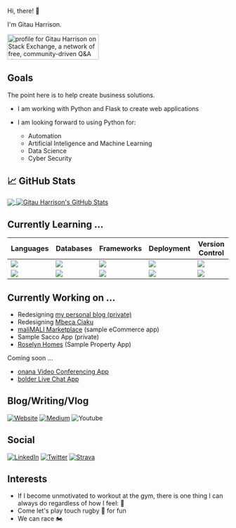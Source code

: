 Hi, there! :wave: 

I'm Gitau Harrison.

<a href="https://stackoverflow.com/users/6244201/gitau-harrison"><img src="https://stackexchange.com/users/flair/8307874.png?theme=dark" width="208" height="58" alt="profile for Gitau Harrison on Stack Exchange, a network of free, community-driven Q&amp;A sites" title="profile for Gitau Harrison on Stack Exchange, a network of free, community-driven Q&amp;A sites"></a>


## Goals

The point here is to help create business solutions. 

* I am working with Python and Flask to create web applications
* I am looking forward to using Python for:

    * Automation
    * Artificial Inteligence and Machine Learning
    * Data Science
    * Cyber Security


## &#x1f4c8; GitHub Stats

<a href="https://github.com/GitauHarrison/GitauHarrison">
  <img align="center" src="https://github-readme-stats.vercel.app/api/top-langs/?username=GitauHarrison&hide=html,css&title_color=ffffff&text_color=c9cacc&icon_color=2bbc8a&bg_color=404040" />
</a>
<a href="https://github.com/GitauHarrison/GitauHarrison">
  <img align="center" src="https://github-readme-stats.vercel.app/api?username=GitauHarrison&show_icons=true&line_height=27&count_private=true&title_color=ffffff&text_color=c9cacc&icon_color=2bbc8a&bg_color=404040" alt="Gitau Harrison's GitHub Stats" />
</a>

## Currently Learning ...

| Languages | Databases | Frameworks | Deployment | Version Control |
|-----------|-----------|------------|------------|------------|
| <img src="https://img.shields.io/badge/Python-007ACC?style=for-the-badge&logo=python&logoColor=white" /> | <img src="https://img.shields.io/badge/postgresql%20-%23339933.svg?&style=for-the-badge&logo=postgresql&logoColor=white" /> | <img src="https://img.shields.io/badge/flask-E3E3E3?style=for-the-badge&logo=flask&logoColor=gray" /> | <img src="https://img.shields.io/badge/linode-32732A?style=for-the-badge&logo=linode&logoColor=Green" /> | <img src="https://img.shields.io/badge/git-F44336?style=for-the-badge&logo=git&logoColor=white" />
| <img src="https://img.shields.io/badge/javascript-000000?style=for-the-badge&logo=javascript&logoColor=yellow" /> | <img src="https://img.shields.io/badge/sqlite-brown?style=for-the-badge&logo=sqlite&logoColor=orange" /> | <img src="https://img.shields.io/badge/React-20232A?style=for-the-badge&logo=react&logoColor=61DAFB" /> | <img src="https://img.shields.io/badge/Docker-1B8CFF?style=for-the-badge&logo=docker&logoColor=white" /> | <img src="https://img.shields.io/badge/GitHub-000000?style=for-the-badge&logo=github&logoColor=white" />


## Currently Working on ...

* Redesigning [my personal blog (private)](https://www.gitauharrison.com/)
* Redesigning [Mbeca Ciaku](https://github.com/GitauHarrison/mbeca-ciaku)
* [maliMALI Marketplace](https://github.com/GitauHarrison/maliMALI-eCommerce-app-using-flask) (sample eCommerce app)
* Sample Sacco App (private)
* [Roselyn Homes](https://github.com/GitauHarrison/roselyn-homes) (Sample Property App)

Coming soon ...

* [onana Video Conferencing App](https://github.com/GitauHarrison/video-conferencing-app-using-flask-and-twilio)
* [bolder Live Chat App](https://github.com/GitauHarrison/bolder-chat-app)


## Blog/Writing/Vlog

<a href="https://www.gitauharrison.com/blog"><img alt="Website" src="https://img.shields.io/badge/Website-gray?style=for-the-badge&logo=gitauharrison&logoColor=white"></a> <a href="https://medium.com/@gitauharrison"><img alt="Medium" src="https://img.shields.io/badge/Medium%20-%23000000.svg?&style=for-the-badge&logo=Medium&logoColor=white"/></a> <img alt="Youtube" src="https://img.shields.io/badge/YouTube%20-%23FF0000.svg?&style=for-the-badge&logo=YouTube&logoColor=white"/></a>

## Social

<a href="https://www.linkedin.com/in/gitau-harrison/"><img alt="LinkedIn" src="https://img.shields.io/badge/linkedin-%230077B5.svg?&style=for-the-badge&logo=linkedin&logoColor=white" /></a> <a href="https://twitter.com/GitauHarrison1"> <img alt="Twitter" src="https://img.shields.io/badge/Twitter-blue?style=for-the-badge&logo=twitter&logoColor=white" /></a> <a href="https://www.strava.com/athletes/gitau_harrison"> <img alt="Strava" src="https://img.shields.io/badge/Strava-orange?style=for-the-badge&logo=strava&logoColor=white" /></a>

## Interests

* If I become unmotivated to workout at the gym, there is one thing I can always do regardless of how I feel: :running:
* Come let's play touch rugby :rugby_football: for fun
* We can race :motorcycle:
